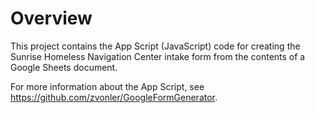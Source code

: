 # Overview

This project contains the App Script (JavaScript) code for creating the Sunrise
Homeless Navigation Center intake form from the contents of a Google Sheets
document.

For more information about the App Script, see
https://github.com/zvonler/GoogleFormGenerator.

